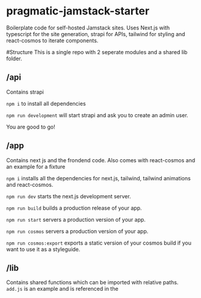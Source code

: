 # pragmatic-jamstack-starter
Boilerplate code for self-hosted Jamstack sites. Uses Next.js with typescript for the site generation, strapi for APIs, tailwind for styling and react-cosmos to iterate components.

#Structure
This is a single repo with 2 seperate modules and a shared lib folder.

## /api
Contains strapi

`npm i` to install all dependencies

`npm run development` will start strapi and ask you to create an admin user.

You are good to go!

## /app
Contains next js and the frondend code. Also comes with react-cosmos and an example for a fixture

`npm i` installs all the dependencies for next.js, tailwind, tailwind animations and react-cosmos.

`npm run dev` starts the next.js development server.

`npm run build` builds a production release of your app.

`npm run start` servers a production version of your app.

`npm run cosmos` servers a production version of your app.

`npm run cosmos:export` exports a static version of your cosmos build if you want to use it as a styleguide.

## /lib
Contains shared functions which can be imported with relative paths. `add.js` is an example and is referenced in the 

